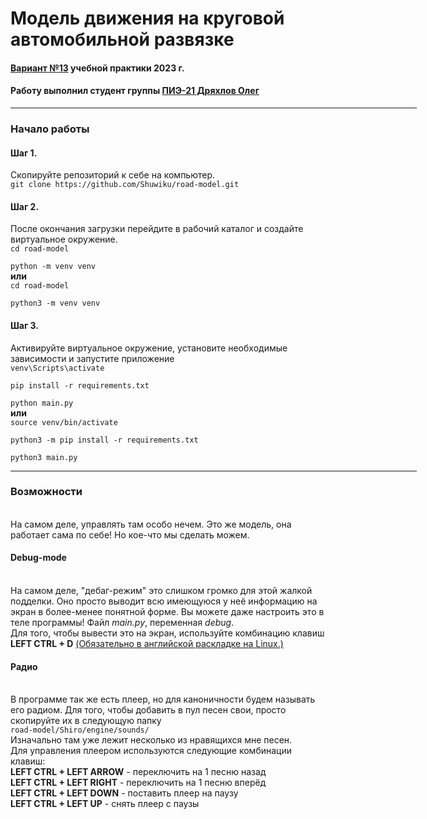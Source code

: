 <h1 text-align="center">Модель движения на круговой автомобильной развязке </h1>
<h4><u>Вариант №13</u> учебной практики 2023 г.</h4>
<h4>Работу выполнил студент группы <u>ПИЭ-21 Дряхлов Олег</u></h4>

<hr align="center" width="650" size="3"/>

<h3>Начало работы</h3>

<h4>Шаг 1.</h4> Скопируйте репозиторий к себе на компьютер.<br>
<code>git clone https://github.com/Shuwiku/road-model.git</code><br>

<h4>Шаг 2.</h4> После окончания загрузки перейдите в рабочий каталог и создайте виртуальное окружение.<br>
<code>cd road-model<br>
python -m venv venv</code><br>
<b>или</b><br>
<code>cd road-model<br>
python3 -m venv venv</code><br>

<h4>Шаг 3.</h4> Активируйте виртуальное окружение, установите необходимые зависимости и запустите приложение<br>
<code>venv\Scripts\activate<br>
pip install -r requirements.txt<br>
python main.py</code><br>
<b>или</b><br>
<code>source venv/bin/activate<br>
python3 -m pip install -r requirements.txt<br>
python3 main.py</code>

<hr align="center" width="650" size="3"/>

<h3>Возможности</h3><br>
На самом деле, управлять там особо нечем. Это же модель, она работает сама по себе! Но кое-что мы сделать можем. <br>

<h4>Debug-mode</h4><br>
На самом деле, "дебаг-режим" это слишком громко для этой жалкой подделки. Оно просто выводит всю имеющуюся у неё информацию на экран
в более-менее понятной форме. Вы можете даже настроить это в теле программы! Файл <i>main.py</i>, переменная <i>debug</i>.<br>
Для того, чтобы вывести это на экран, используйте комбинацию клавиш <b>LEFT CTRL + D</b> <u>(Обязательно в английской раскладке на Linux.)</u><br>

<h4>Радио</h4><br>
В программе так же есть плеер, но для каноничности будем называть его радиом. Для того, чтобы добавить в пул песен свои, просто скопируйте их 
в следующую папку<br>
<code>road-model/Shiro/engine/sounds/</code><br>
Изначально там уже лежит несколько из нравящихся мне песен.<br>
Для управления плеером используются следующие комбинации клавиш:<br>
<b>LEFT CTRL + LEFT ARROW</b> - переключить на 1 песню назад<br>
<b>LEFT CTRL + LEFT RIGHT</b> - переключить на 1 песню вперёд<br>
<b>LEFT CTRL + LEFT DOWN</b> - поставить плеер на паузу<br>
<b>LEFT CTRL + LEFT UP</b> - снять плеер с паузы<br>
